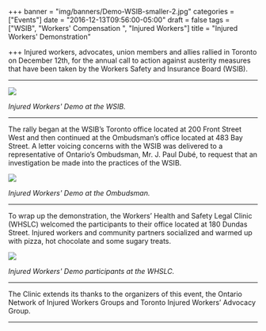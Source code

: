 +++
banner = "img/banners/Demo-WSIB-smaller-2.jpg"
categories = ["Events"]
date = "2016-12-13T09:56:00-05:00"
draft = false
tags = ["WSIB", "Workers' Compensation ", "Injured Workers"]
title = "Injured Workers' Demonstration"

+++
Injured workers, advocates, union members and allies rallied in Toronto on December 12th, for the annual call to action against austerity measures that have been taken by the Workers Safety and Insurance Board (WSIB).

-------  

![](/img/banners/Demo-WSIB-smaller-3.jpg)

_Injured Workers' Demo at the WSIB._  

-------

The rally began at the WSIB’s Toronto office located at 200 Front Street West and then continued at the Ombudsman’s office located at 483 Bay Street. A letter voicing concerns with the WSIB was delivered to a representative of Ontario’s Ombudsman, Mr. J. Paul Dubé, to request that an investigation be made into the practices of the WSIB.

![](/img/banners/Demo-Ombudsman-smaller-2.jpg)

_Injured Workers' Demo at the Ombudsman._

-------

To wrap up the demonstration, the Workers’ Health and Safety Legal Clinic (WHSLC) welcomed the participants to their office located at 180 Dundas Street. Injured workers and community partners socialized and warmed up with pizza, hot chocolate and some sugary treats.

![](/img/banners/Demo-Pizza-smaller-2.jpg)

_Injured Workers' Demo participants at the WHSLC._

-------

The Clinic extends its thanks to the organizers of this event, the Ontario Network of Injured Workers Groups and Toronto Injured Workers’ Advocacy Group.

-------